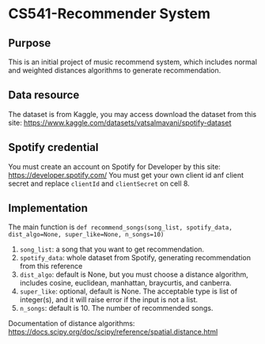 # CS541-Recommender System
## Purpose
This is an initial project of music recommend system, which includes normal and weighted distances algorithms to generate recommendation.

## Data resource
The dataset is from Kaggle, you may access download the dataset from this site: https://www.kaggle.com/datasets/vatsalmavani/spotify-dataset

## Spotify credential
You must create an account on Spotify for Developer by this site: https://developer.spotify.com/ 
You must get your own client id anf client secret and replace `clientId` and `clientSecret` on cell 8.

## Implementation
The main function is 
`def recommend_songs(song_list, spotify_data, dist_algo=None, super_like=None, n_songs=10)`
1. `song_list`: a song that you want to get recommendation.
2. `spotify_data`: whole dataset from Spotify, generating recommendation from this reference
3. `dist_algo`: default is None, but you must choose a distance algorithm, includes cosine, euclidean, manhattan, braycurtis, and canberra.
4. `super_like`: optional, default is None. The acceptable type is list of integer(s), and it will raise error if the input is not a list.
5. `n_songs`: default is 10. The number of recommended songs.

Documentation of distance algorithms: https://docs.scipy.org/doc/scipy/reference/spatial.distance.html